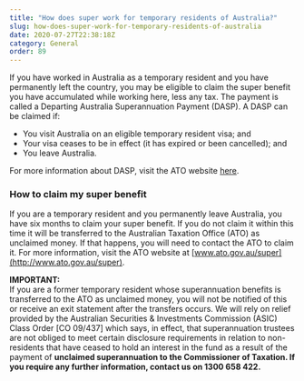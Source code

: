 ```yaml
---
title: "How does super work for temporary residents of Australia?"
slug: how-does-super-work-for-temporary-residents-of-australia
date: 2020-07-27T22:38:18Z
category: General
order: 89
---
```


If you have worked in Australia as a temporary resident and you have permanently left the country, you may be eligible to claim the super benefit you have accumulated while working here, less any tax. The payment is called a Departing Australia Superannuation Payment (DASP). A DASP can be claimed if:

*   You visit Australia on an eligible temporary resident visa; and
*   Your visa ceases to be in effect (it has expired or been cancelled); and
*   You leave Australia.

For more information about DASP, visit the ATO website [here](https://www.ato.gov.au/individuals/super/in-detail/temporary-residents-and-super/super-information-for-temporary-residents-departing-australia/).

### **How to claim my super benefit**

If you are a temporary resident and you permanently leave Australia, you have six months to claim your super benefit. If you do not claim it within this time it will be transferred to the Australian Taxation Office (ATO) as unclaimed money. If that happens, you will need to contact the ATO to claim it. For more information, visit the ATO website at [www.ato.gov.au/super](http://www.ato.gov.au/super).  
  
**IMPORTANT:**  
If you are a former temporary resident whose superannuation benefits is transferred to the ATO as unclaimed money, you will not be notified of this or receive an exit statement after the transfers occurs. We will rely on relief provided by the Australian Securities & Investments Commission (ASIC) Class Order \[CO 09/437\] which says, in effect, that superannuation trustees are not obliged to meet certain disclosure requirements in relation to non-residents that have ceased to hold an interest in the fund as a result of the payment of **unclaimed superannuation to the Commissioner of Taxation. If you require any further information, contact us on 1300 658 422.**
